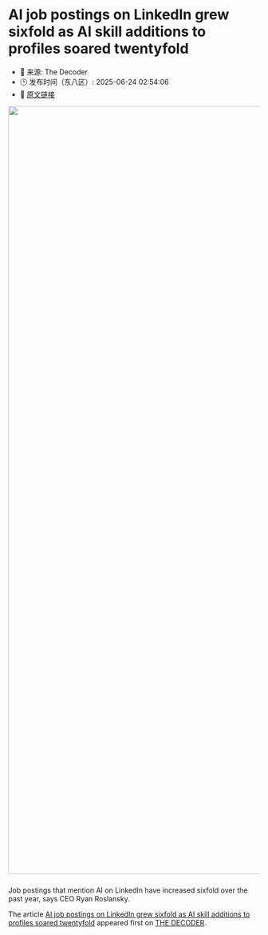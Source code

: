# AI job postings on LinkedIn grew sixfold as AI skill additions to profiles soared twentyfold
- 📅 来源: The Decoder
- 🕒 发布时间（东八区）: 2025-06-24 02:54:06
- 🔗 [原文链接](https://the-decoder.com/ai-job-postings-on-linkedin-grew-sixfold-as-ai-skill-additions-to-profiles-soared-twentyfold/)

<p><img alt="" class="attachment-full size-full wp-post-image" height="1024" src="https://the-decoder.com/wp-content/uploads/2025/06/linkedin_neural_network.png" style="height: auto; margin-bottom: 10px;" width="1536" /></p>
<p>        Job postings that mention AI on LinkedIn have increased sixfold over the past year, says CEO Ryan Roslansky.</p>
<p>The article <a href="https://the-decoder.com/ai-job-postings-on-linkedin-grew-sixfold-as-ai-skill-additions-to-profiles-soared-twentyfold/">AI job postings on LinkedIn grew sixfold as AI skill additions to profiles soared twentyfold</a> appeared first on <a href="https://the-decoder.com">THE DECODER</a>.</p>